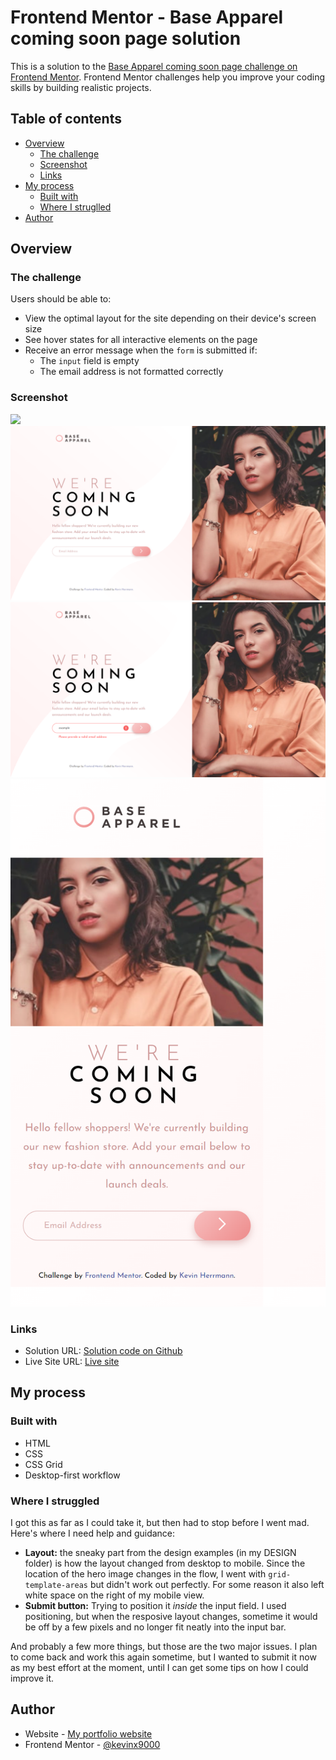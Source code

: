 # Frontend Mentor - Base Apparel coming soon page solution

This is a solution to the [Base Apparel coming soon page challenge on Frontend Mentor](https://www.frontendmentor.io/challenges/base-apparel-coming-soon-page-5d46b47f8db8a7063f9331a0). Frontend Mentor challenges help you improve your coding skills by building realistic projects. 

## Table of contents

- [Overview](#overview)
  - [The challenge](#the-challenge)
  - [Screenshot](#screenshot)
  - [Links](#links)
- [My process](#my-process)
  - [Built with](#built-with)
  - [Where I struglled](#where-i-struggled)
- [Author](#author)


## Overview

### The challenge

Users should be able to:

- View the optimal layout for the site depending on their device's screen size
- See hover states for all interactive elements on the page
- Receive an error message when the `form` is submitted if:
  - The `input` field is empty
  - The email address is not formatted correctly

### Screenshot

![](./screenshot.jpg)
![](/my-desktop-screenshot-1440.png)
![](/my-desktop-screenshot-1440-error.png)
![](/my-mobile-screenshot-375.png)

### Links

- Solution URL: [Solution code on Github](https://github.com/kevinx9000/base-apparel-coming-soon-page)
- Live Site URL: [Live site](https://kevinx9000.github.io/base-apparel-coming-soon-page)

## My process

### Built with

- HTML
- CSS
- CSS Grid
- Desktop-first workflow

### Where I struggled

I got this as far as I could take it, but then had to stop before I went mad. Here's where I need help and guidance:

- **Layout:** the sneaky part from the design examples (in my DESIGN folder) is how the layout changed from desktop to mobile. Since the location of the hero image changes in the flow, I went with `grid-template-areas` but didn't work out perfectly. For some reason it also left white space on the right of my mobile view.
- **Submit button:** Trying to position it *inside* the input field. I used positioning, but when the resposive layout changes, sometime it would be off by a few pixels and no longer fit neatly into the input bar.

And probably a few more things, but those are the two major issues. I plan to come back and work this again sometime, but I wanted to submit it now as my best effort at the moment, until I can get some tips on how I could improve it.

## Author

- Website - [My portfolio website](https://www.kevinherrmann.quest)
- Frontend Mentor - [@kevinx9000](https://www.frontendmentor.io/profile/kevinx9000)

